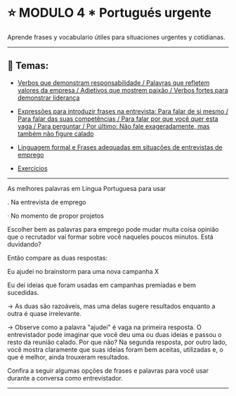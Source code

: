 # :star: MODULO 4 * Portugués urgente

Aprende frases y vocabulario útiles para situaciones urgentes y cotidianas.

---

## :book: Temas:

- [Verbos que demonstram responsabilidade / Palavras que refletem valores da empresa / Adjetivos que mostrem paixão / Verbos fortes para demonstrar liderança](https://github.com/eugenia1984/trabajaParaBrasil/blob/main/modulo4/tema1.md)

- [Expressões para introduzir frases na entrevista: Para falar de si mesmo / Para falar das suas competências / Para falar por que você quer esta vaga / Para perguntar / Por último: Não fale exageradamente, mas também não figure calado](https://github.com/eugenia1984/trabajaParaBrasil/blob/main/modulo4/tema2.md)

- [Linguagem formal e Frases adequadas em situações de entrevistas de emprego](https://github.com/eugenia1984/trabajaParaBrasil/blob/main/modulo4/tema3.md)

- [Exercícios](https://github.com/eugenia1984/trabajaParaBrasil/blob/main/modulo4/tema4.md)
  
---

As melhores palavras em Língua Portuguesa para usar

. Na entrevista de emprego

· No momento de propor projetos

Escolher bem as palavras para emprego pode mudar muita coisa opinião que o recrutador vai
formar sobre você naqueles poucos minutos. Está duvidando?

Então compare as duas respostas:

Eu ajudei no brainstorm para uma nova campanha X

Eu dei ideias que foram usadas em campanhas premiadas e bem sucedidas.

-> As duas são razoáveis, mas uma delas sugere resultados enquanto a outra é quase
irrelevante.

-> Observe como a palavra "ajudei" é vaga na primeira resposta. O entrevistador pode imaginar que você deu uma ou duas ideias e passou o resto da reunião calado. Por que não? Na
segunda resposta, por outro lado, você mostra claramente que suas ideias foram bem aceitas,
utilizadas e, o que é melhor, ainda trouxeram resultados.

Confira a seguir algumas opções de frases e palavras para você usar durante a conversa como
entrevistador.

---
